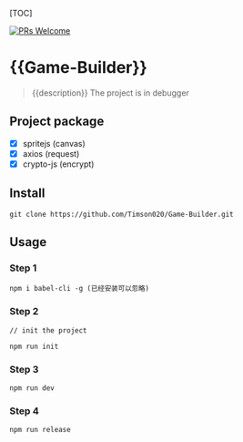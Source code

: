 [TOC]

[![PRs Welcome](https://img.shields.io/badge/PRs-welcome-brightgreen.svg)](https://github.com/Timson020/Game-Builder/pulls)

# {{Game-Builder}}
>{{description}}
>The project is in debugger

## Project package

- [X] spritejs (canvas)
- [X] axios (request)
- [X] crypto-js (encrypt)

## Install

```
git clone https://github.com/Timson020/Game-Builder.git
```

## Usage

### Step 1

```
npm i babel-cli -g (已经安装可以忽略)
```

### Step 2

```
// init the project

npm run init
```

### Step 3

```
npm run dev
```

### Step 4

```
npm run release
```
